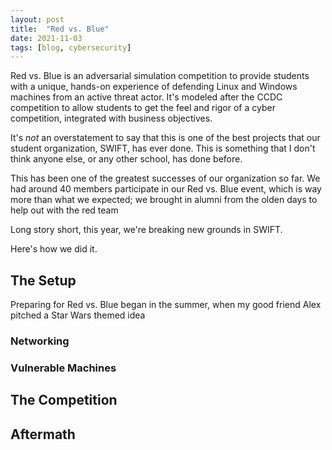 ```yaml
---
layout: post
title: 	"Red vs. Blue"
date: 2021-11-03
tags: [blog, cybersecurity]
---
```

Red vs. Blue is an adversarial simulation competition to provide students with a unique, hands-on experience of defending Linux and Windows machines from an active threat actor. It's modeled after the CCDC competition to allow students to get the feel and rigor of a cyber competition, integrated with business objectives.

It's *not* an overstatement to say that this is one of the best projects that our student organization, SWIFT, has ever done. This is something that I don't think anyone else, or any other school, has done before.

This has been one of the greatest successes of our organization so far. We had around 40 members participate in our Red vs. Blue event, which is way more than what we expected; we brought in alumni from the olden days to help out with the red team

Long story short, this year, we're breaking new grounds in SWIFT.

Here's how we did it.

## The Setup

Preparing for Red vs. Blue began in the summer, when my good friend Alex pitched a Star Wars themed idea

### Networking

### Vulnerable Machines

## The Competition

## Aftermath